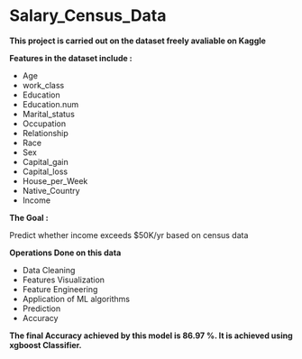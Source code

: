 # Salary_Census_Data

<b>This project is carried out on the dataset freely avaliable on Kaggle</b>

<b> Features in the dataset include :</b>

* Age
* work_class
* Education
* Education.num
* Marital_status
* Occupation
* Relationship
* Race
* Sex
* Capital_gain
* Capital_loss
* House_per_Week
* Native_Country
* Income

<b> The Goal :</b>

Predict whether income exceeds $50K/yr based on census data

<b> Operations Done on this data </b>
* Data Cleaning
* Features Visualization
* Feature Engineering
* Application of ML algorithms
* Prediction
* Accuracy

<b> The final Accuracy achieved by this model is 86.97 %.
   It is achieved using xgboost Classifier. </b>



